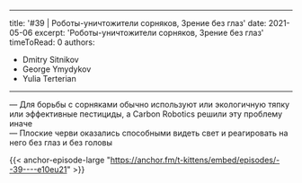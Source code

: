 
---
title: '#39 | Роботы-уничтожители сорняков, Зрение без глаз'
date: 2021-05-06
excerpt: 'Роботы-уничтожители сорняков, Зрение без глаз'
timeToRead: 0
authors:
  - Dmitry Sitnikov
  - George Ymydykov
  - Yulia Terterian
---

— Для борьбы с сорняками обычно используют или экологичную тяпку или эффективные пестициды, а Carbon Robotics решили эту проблему иначе<br/>
— Плоские черви оказались способными видеть свет и реагировать на него без глаз и без головы

{{< anchor-episode-large "https://anchor.fm/t-kittens/embed/episodes/--39----e10eu21" >}}
